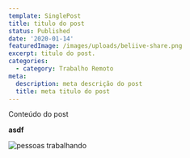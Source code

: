 ```yaml
---
template: SinglePost
title: titulo do post
status: Published
date: '2020-01-14'
featuredImage: /images/uploads/beliive-share.png
excerpt: titulo do post.
categories:
  - category: Trabalho Remoto
meta:
  description: meta descrição do post
  title: meta titulo do post
---
```

Conteúdo do post

**asdf**

![pessoas trabalhando](/images/uploads/card-og.png)
